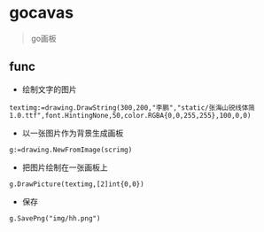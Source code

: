 # gocavas
>go画板

## func
+ 绘制文字的图片
```
textimg:=drawing.DrawString(300,200,"李鹏","static/张海山锐线体简1.0.ttf",font.HintingNone,50,color.RGBA{0,0,255,255},100,0,0)
```
+ 以一张图片作为背景生成画板
```
g:=drawing.NewFromImage(scrimg)
```
+ 把图片绘制在一张画板上
```
g.DrawPicture(textimg,[2]int{0,0})
```
+ 保存
```
g.SavePng("img/hh.png")
```